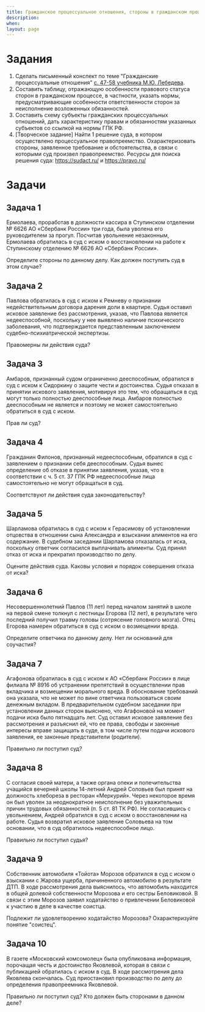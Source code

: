 ```yaml
---
title: Гражданское процессуальное отношения, стороны в гражданском процессе
description:
when:
layout: page
---
```


# Задания

1.  Сделать письменный конспект по теме "Гражданские процессуальные отношения" [с. 47-58 учебника М.Ю. Лебедева](https://urait.ru/viewer/grazhdanskiy-process-488305#page/47).
2.  Составить таблицу, отражающую особенности правового статуса сторон в гражданском процессе, в частности, указать нормы, предусматривающие особенности ответственности сторон за неисполнение возложенных обязанностей.
3.  Составить схему субъекты гражданских процессуальных отношений, дать характеристику правам и обязанностям указанных субъектов со ссылкой на нормы ГПК РФ.
4. [Творческое задание] Найти 1 решение суда, в котором осуществлено процессуальное правопреемство. Охарактеризовать стороны, заявленное требование и обстоятельства, в связи с которыми суд произвел правопреемство. Ресурсы для поиска решения суда: https://sudact.ru/ и https://pravo.ru/

# Задачи

## Задача 1

Ермолаева, проработав в должности кассира в Ступинском отделении № 6626 АО «Сбербанк России» три года, была уволена его руководителем за прогул. Посчитав увольнение незаконным, Ермолаева обратилась в суд с иском о восстановлении на работе к Ступинскому отделению № 6626 АО «Сбербанк России».

Определите стороны по данному делу. Как должен поступить суд в этом случае?

## Задача 2

Павлова обратилась в суд с иском к Ремневу о признании недействительным договора дарения доли в квартире. Судья оставил исковое заявление без рассмотрения, указав, что Павлова является недееспособной, поскольку у нее выявлено наличие психического заболевания, что подтверждается представленным заключением судебно-психиатрической экспертизы.

Правомерны ли действия суда?

## Задача 3

Амбаров, признанный судом ограниченно дееспособным, обратился в суд с иском к Сидоркину о защите чести и достоинства. Судья отказал в принятии искового заявления, мотивируя это тем, что обращаться в суд могут только полностью дееспособные лица. Амбаров полностью дееспособным не является и поэтому не может самостоятельно обратиться в суд с иском.

Прав ли суд?

## Задача 4

Гражданин Филонов, признанный недееспособным, обратился в суд с заявлением о признании себя дееспособным. Судья вынес определение об отказе в принятии заявления, указав, что в соответствии с ч. 5 ст. 37 ГПК РФ недееспособные лица самостоятельно не могут обращаться в суд.

Соответствуют ли действия суда законодательству?

## Задача 5

Шарламова обратилась в суд с иском к Герасимову об установлении отцовства в отношении сына Александра и взыскании алиментов на его содержание. В судебном заседании Шарламова отказалась от иска, поскольку ответчик согласился выплачивать алименты. Суд принял отказ от иска и прекратил производство по делу.

Оцените действия суда. Каковы условия и порядок совершения отказа от иска?

## Задача 6

Несовершеннолетний Павлов (11 лет) перед началом занятий в школе на первой смене толкнул с лестницы Егорова (12 лет), в результате чего последний получил травму головы (сотрясение головного мозга). Отец Егорова намерен обратиться в суд с иском о возмещении вреда.

Определите ответчика по данному делу. Нет ли оснований для соучастия?

## Задача 7

Агафонова обратилась в суд с иском к АО «Сбербанк России» в лице филиала № 8916 об устранении препятствий в осуществлении прав вкладчика и возмещении морального вреда. В обоснование требований она указала, что не может по вине ответчика пользоваться своим денежным вкладом. В предварительном судебном заседании при установлении данных сторон выяснено, что Агафоновой на момент подачи иска было пятнадцать лет. Суд оставил исковое заявление без рассмотрения и разъяснил ей, что ее права, свободы и законные интересы вправе защищать в суде, в том числе путем подачи искового заявления, ее законные представители (родители).

Правильно ли поступил суд?

## Задача 8

С согласия своей матери, а также органа опеки и попечительства учащийся вечерней школы 14-летний Андрей Соловьев был принят на должность хлебореза в ресторан «Меркурий». Через некоторое время он был уволен за неоднократное неисполнение без уважительных причин трудовых обязанностей (п. 5 ст. 81 ТК РФ). Не согласившись с увольнением, Андрей обратился в суд с иском о восстановлении на работе. Судья возвратил исковое заявление Соловьева на том основании, что в суд обратилось недееспособное лицо.

Правильно ли поступил судья?

## Задача 9

Собственник автомобиля «Тойота» Морозов обратился в суд с иском о взыскании с Жарова ущерба, причиненного автомобилю в результате ДТП. В ходе рассмотрения дела выяснилось, что автомобиль находится в общей долевой собственности Морозова и его сестры Беловиковой. В связи с этим Морозов заявил ходатайство о привлечении Беловиковой к участию в деле в качестве соистца.

Подлежит ли удовлетворению ходатайство Морозова? Охарактеризуйте понятие "соистец".

## Задача 10

В газете «Московский комсомолец» была опубликована информация, порочащая честь и достоинство Яковлевой, которая в связи с публикацией обратилась с иском в суд. В ходе рассмотрения дела Яковлева скончалась. Суд приостановил производство по делу до определения правопреемника Яковлевой.

Правильно ли поступил суд? Кто должен быть сторонами в данном деле?

